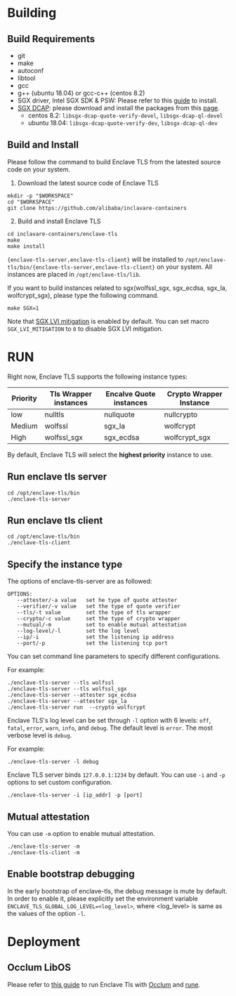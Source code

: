 # Building

## Build Requirements

- git
- make
- autoconf
- libtool
- gcc
- g++ (ubuntu 18.04) or gcc-c++ (centos 8.2)
- SGX driver, Intel SGX SDK & PSW: Please refer to this [guide](https://download.01.org/intel-sgx/latest/linux-latest/docs/Intel_SGX_Installation_Guide_Linux_2.13_Open_Source.pdf) to install.
- [SGX DCAP](https://github.com/intel/SGXDataCenterAttestationPrimitives): please download and install the packages from this [page](https://download.01.org/intel-sgx/sgx-dcap/#version#linux/distro).
  - centos 8.2: `libsgx-dcap-quote-verify-devel`, `libsgx-dcap-ql-devel`
  - ubuntu 18.04: `libsgx-dcap-quote-verify-dev`, `libsgx-dcap-ql-dev`

## Build and Install

Please follow the command to build Enclave TLS from the latested source code on your system.

1. Download the latest source code of Enclave TLS

```shell
mkdir -p "$WORKSPACE"
cd "$WORKSPACE"
git clone https://github.com/alibaba/inclavare-containers
```

2. Build and install Enclave TLS

```shell
cd inclavare-containers/enclave-tls
make
make install
```

`{enclave-tls-server,enclave-tls-client}` will be installed to `/opt/enclave-tls/bin/{enclave-tls-server,enclave-tls-client}` on your system. All instances are placed in `/opt/enclave-tls/lib`.

If you want to build instances related to sgx(wolfssl\_sgx, sgx\_ecdsa, sgx\_la, wolfcrypt\_sgx), please type the following command.

```shell
make SGX=1
```

Note that [SGX LVI mitigation](https://software.intel.com/security-software-guidance/advisory-guidance/load-value-injection) is enabled by default. You can set macro `SGX_LVI_MITIGATION` to `0` to disable SGX LVI mitigation.

# RUN

Right now, Enclave TLS supports the following instance types:

| Priority | Tls Wrapper instances | Encalve Quote instances | Crypto Wrapper Instance |
| -------- | --------------------- | ----------------------- | ----------------------- |
| low      | nulltls               | nullquote               | nullcrypto              |
| Medium   | wolfssl               | sgx\_la                 | wolfcrypt               |
| High     | wolfssl\_sgx          | sgx\_ecdsa              | wolfcrypt\_sgx          |

By default,  Enclave TLS will select the **highest priority** instance to use.

## Run enclave tls server
```
cd /opt/enclave-tls/bin
./enclave-tls-server
```

## Run enclave tls client
```
cd /opt/enclave-tls/bin
./enclave-tls-client
```

## Specify the instance type

The options of enclave-tls-server are as followed:  

```shell
OPTIONS:
   --attester/-a value   set he type of quote attester
   --verifier/-v value   set the type of quote verifier
   --tls/-t value        set the type of tls wrapper
   --crypto/-c value     set the type of crypto wrapper
   --mutual/-m           set to enable mutual attestation
   --log-level/-l        set the log level
   --ip/-i               set the listening ip address
   --port/-p             set the listening tcp port
```

You can set command line parameters to specify different configurations.

For example:

```shell
./enclave-tls-server --tls wolfssl
./enclave-tls-server --tls wolfssl_sgx
./enclave-tls-server --attester sgx_ecdsa
./enclave-tls-server --attester sgx_la
./enclave-tls-server run  --crypto wolfcrypt
```

Enclave TLS's log level can be set through `-l` option with 6 levels: `off`, `fatal`, `error`, `warn`, `info`, and `debug`. The default level is `error`. The most verbose level is `debug`.

For example:

```
./enclave-tls-server -l debug
```

Enclave TLS server binds `127.0.0.1:1234` by default. You can use `-i` and `-p` options to set custom configuration.

```shell
./enclave-tls-server -i [ip_addr] -p [port]
```

## Mutual attestation

You can use `-m` option to enable mutual attestation.

```shell
./enclave-tls-server -m
./enclave-tls-client -m
```

## Enable bootstrap debugging

In the early bootstrap of enclave-tls, the debug message is mute by default. In order to enable it, please explicitly set the environment variable `ENCLAVE_TLS_GLOBAL_LOG_LEVEL=<log_level>`, where \<log_level\> is same as the values of the option `-l`.

# Deployment

## Occlum LibOS

Please refer to [this guide](docs/run_enclave_tls_with_occlum.md) to run Enclave Tls with [Occlum](https://github.com/occlum/occlum) and [rune](https://github.com/alibaba/inclavare-containers/tree/master/rune).
